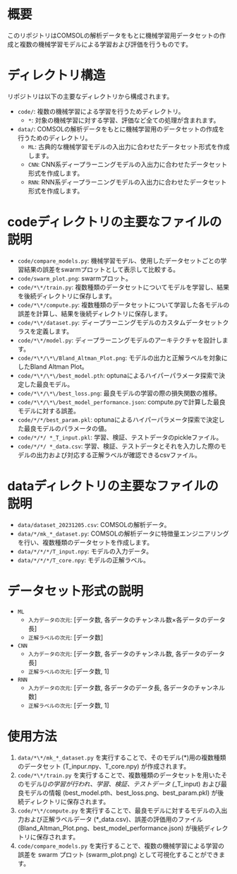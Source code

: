 # 概要
このリポジトリはCOMSOLの解析データをもとに機械学習用データセットの作成と複数の機械学習モデルによる学習および評価を行うものです。

# ディレクトリ構造
リポジトリは以下の主要なディレクトリから構成されます。
- `code/`: 複数の機械学習による学習を行うためディレクトリ。
  - `*`: 対象の機械学習に対する学習、評価など全ての処理が含まれます。
- `data/`: COMSOLの解析データをもとに機械学習用のデータセットの作成を行うためのディレクトリ。
  - `ML`: 古典的な機械学習モデルの入出力に合わせたデータセット形式を作成します。
  - `CNN`: CNN系ディープラーニングモデルの入出力に合わせたデータセット形式を作成します。
  - `RNN`: RNN系ディープラーニングモデルの入出力に合わせたデータセット形式を作成します。

# codeディレクトリの主要なファイルの説明
- `code/compare_models.py`: 機械学習モデル、使用したデータセットごとの学習結果の誤差をswarmプロットとして表示して比較する。
- `code/swarm_plot.png`: swarmプロット。
- `code/*\*/train.py`: 複数種類のデータセットについてモデルを学習し、結果を後続ディレクトリに保存します。
- `code/*\*/compute.py`: 複数種類のデータセットについて学習した各モデルの誤差を計算し、結果を後続ディレクトリに保存します。
- `code/*\*/dataset.py`: ディープラーニングモデルのカスタムデータセットクラスを定義します。
- `code/*\*/model.py`: ディープラーニングモデルのアーキテクチャを設計します。
- `code/*\*/\*\/Bland_Altman_Plot.png`: モデルの出力と正解ラベルを対象にしたBland Altman Plot。
- `code/*\*/\*\/best_model.pth`: optunaによるハイパーパラメータ探索で決定した最良モデル。
- `code/*\*/\*\/best_loss.png`: 最良モデルの学習の際の損失関数の推移。
- `code/*\*/\*\/best_model_performance.json`: compute.pyで計算した最良モデルに対する誤差。
- `code/*/*/best_param.pkl`: optunaによるハイパーパラメータ探索で決定した最良モデルのパラメータの値。
- `code/*/*/ *_T_input.pkl`: 学習、検証、テストデータのpickleファイル。
- `code/*/*/ *_data.csv`: 学習、検証、テストデータとそれを入力した際のモデルの出力および対応する正解ラベルが確認できるcsvファイル。

# dataディレクトリの主要なファイルの説明
- `data/dataset_20231205.csv`: COMSOLの解析データ。
- `data/*/mk_*_dataset.py`: COMSOLの解析データに特徴量エンジニアリングを行い、複数種類のデータセットを作成します。
- `data/*/*/*/T_input.npy`: モデルの入力データ。
- `data/*/*/*/T_core.npy`: モデルの正解ラベル。

# データセット形式の説明
- `ML`
  - `入力データの次元`: [データ数, 各データのチャンネル数×各データのデータ長]
  - `正解ラベルの次元`: [データ数]
- `CNN`
  - `入力データの次元`: [データ数, 各データのチャンネル数, 各データのデータ長]
  - `正解ラベルの次元`: [データ数, 1]
- `RNN`
  - `入力データの次元`: [データ数, 各データのデータ長, 各データのチャンネル数]
  - `正解ラベルの次元`: [データ数, 1]

# 使用方法
1. `data/*\*/mk_*_dataset.py` を実行することで、そのモデル(*)用の複数種類のデータセット (T_inpur.npy、T_core.npy) が作成されます。
2. `code/*\*/train.py` を実行することで、複数種類のデータセットを用いたそのモデル(*)の学習が行われ、学習、検証、テストデータ (*_T_input) および最良モデルの情報 (best_model.pth、best_loss.png、best_param.pkl) が後続ディレクトリに保存されます。
3. `code/*\*/compute.py` を実行することで、最良モデルに対するモデルの入出力および正解ラベルデータ (*_data.csv)、誤差の評価用のファイル (Bland_Altman_Plot.png、best_model_performance.json) が後続ディレクトリに保存されます。
4. `code/compare_models.py` を実行することで、複数の機械学習による学習の誤差を swarm プロット (swarm_plot.png) として可視化することができます。